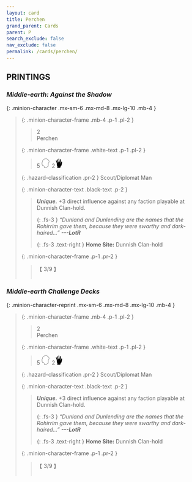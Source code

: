 ```yaml
---
layout: card
title: Perchen
grand_parent: Cards
parent: P
search_exclude: false
nav_exclude: false
permalink: /cards/perchen/
---
```


## PRINTINGS


### _Middle-earth: Against the Shadow_

{: .minion-character .mx-sm-6 .mx-md-8 .mx-lg-10 .mb-4 }
> {: .minion-character-frame .mb-4 .p-1 .pl-2 }
> > <div class="hazard-mp">2</div>
> > <div class="card-name">Perchen</div>
>
> {: .minion-character-frame .white-text .p-1 .pl-2 }
> > 5 ![](/assets/images/mind.svg)&ensp;2![](/assets/images/di.svg)
>
> {: .hazard-classification .pr-2 }
> Scout/Diplomat Man
>
> {: .minion-character-text .black-text .p-2 }
> > _**Unique.**_ +3 direct influence against any faction playable at Dunnish Clan-hold. 
> > 
> > {: .fs-3 } 
> > _“Dunland and Dunlending are the names that the Rohirrim gave them, because they were swarthy and dark-haired...”_ ***---&#65279;LotR***  
> > 
> > {: .fs-3 .text-right } 
> > **Home Site:** Dunnish Clan-hold 
>
> {: .minion-character-frame .p-1 .pr-2 }
> > <div class="card-shield">【 3/9 】</div>
> > <div class="card-corruption-white">&nbsp;</div>

### _Middle-earth Challenge Decks_

{: .minion-character-reprint .mx-sm-6 .mx-md-8 .mx-lg-10 .mb-4 }
> {: .minion-character-frame .mb-4 .p-1 .pl-2 }
> > <div class="hazard-mp">2</div>
> > <div class="card-name">Perchen</div>
>
> {: .minion-character-frame .white-text .p-1 .pl-2 }
> > 5 ![](/assets/images/mind.svg)&ensp;2![](/assets/images/di.svg)
>
> {: .hazard-classification .pr-2 }
> Scout/Diplomat Man
>
> {: .minion-character-text .black-text .p-2 }
> > _**Unique.**_ +3 direct influence against any faction playable at Dunnish Clan-hold. 
> > 
> > {: .fs-3 } 
> > _“Dunland and Dunlending are the names that the Rohirrim gave them, because they were swarthy and dark-haired...”_ ***---&#65279;LotR***  
> > 
> > {: .fs-3 .text-right } 
> > **Home Site:** Dunnish Clan-hold 
>
> {: .minion-character-frame .p-1 .pr-2 }
> > <div class="card-shield">【 3/9 】</div>
> > <div class="card-corruption-white">&nbsp;</div>
